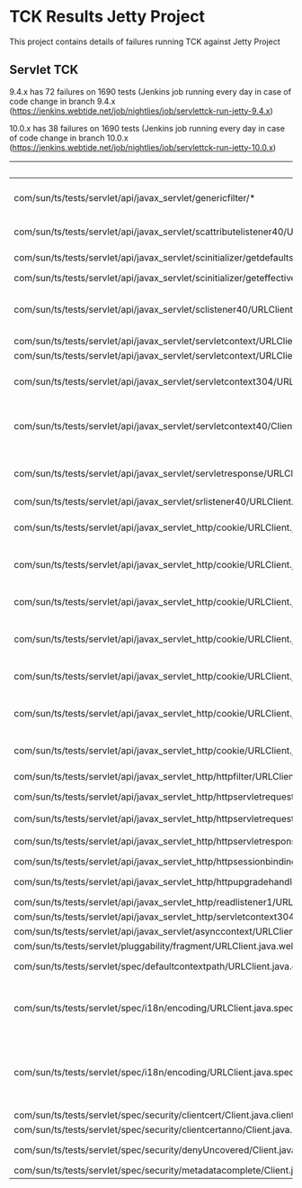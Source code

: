 TCK Results Jetty Project
=====================
This project contains details of failures running TCK against Jetty Project

Servlet TCK
---------------------

9.4.x has 72 failures on 1690 tests (Jenkins job running every day in case of code change in branch 9.4.x (https://jenkins.webtide.net/job/nightlies/job/servlettck-run-jetty-9.4.x)

10.0.x has 38 failures on 1690 tests (Jenkins job running every day in case of code change in branch 10.0.x (https://jenkins.webtide.net/job/nightlies/job/servlettck-run-jetty-10.0.x)

| Failures | Cause | 9.4.x | 10.0.x | Github issue |
|----------|-------|-------|--------|--------------|
| com/sun/ts/tests/servlet/api/javax_servlet/genericfilter/*          | Caused by: java.lang.ClassNotFoundException: javax.servlet.GenericFilter | Servlet 4.0 specs 8 failure | 1 failure to investigate :question: |
| com/sun/ts/tests/servlet/api/javax_servlet/scattributelistener40/URLClient.java#defaultMethodsTest | java.lang.AbstractMethodError: com.sun.ts.tests.servlet.api.javax_servlet.scattributelistener40.SCAttributeListener40.attributeAdded(Ljavax/servlet/ServletContextAttributeEvent;)V | Servlet 4.0 Specs 1 failure | :white_check_mark: |
| com/sun/ts/tests/servlet/api/javax_servlet/scinitializer/getdefaultsessiontrackingmodes/URLClient.java#getDefaultSessionTrackingModes | Exception (UnsupportedOperationException) not throw (https://javaee.github.io/javaee-spec/javadocs/javax/servlet/ServletContext.html#getDefaultSessionTrackingModes--) | 1 test | 1 test |
| com/sun/ts/tests/servlet/api/javax_servlet/scinitializer/geteffectivesessiontrackingmodes/URLClient.java#getEffectiveSessionTrackingModes | Exception (UnsupportedOperationException) not throw | 1 test | 1 test |
| com/sun/ts/tests/servlet/api/javax_servlet/sclistener40/URLClient.java#defaultMethodsTest | java.lang.AbstractMethodError () | Servlet 4.0 ServletContextListener has default methods but not in 3.1 | :white_check_mark: |
| com/sun/ts/tests/servlet/api/javax_servlet/servletcontext/URLClient.java#GetMajorVersionTest | 4 expected but return 3 | Servlet 4.0 Specs |  :white_check_mark: Fixed | (https://github.com/eclipse/jetty.project/issues/4222) |
| com/sun/ts/tests/servlet/api/javax_servlet/servletcontext/URLClient.java#GetMinorVersionTest | 0 expected but return 1 | Servlet 4.0 Specs |  :white_check_mark: Fixed | (https://github.com/eclipse/jetty.project/issues/4222) |
| com/sun/ts/tests/servlet/api/javax_servlet/servletcontext304/URLClient.java#addListenerTest | No IAE, ServletContext #createListener must IllegalArgumentException - if the specified EventListener class does not implement any of the ServletContextListener,ServletContextAttributeListener, ServletRequestListener, ServletRequestAttributeListener, HttpSessionAttributeListener, HttpSessionIdListener, orHttpSessionListener interfaces. ServletContextHandler#createListener is used to create more type of listener... | 1 test | 1 test |
| com/sun/ts/tests/servlet/api/javax_servlet/servletcontext40/Client.java | NoSuchMethodError | Servlet 4.0 specs 12 failure | 12 failure to investigate :question: |
| com/sun/ts/tests/servlet/api/javax_servlet/servletresponse/URLClient.java#getContentTypeNull2Test | Servlet verifies content-type is being re-set by programmer and character encoding setting does not change. Not clear Test code do ``` response.setContentType("text/html;charset=Shift_Jis"); response.setContentType("text/xml"); String actual_encoding = response.getCharacterEncoding(); String actual_type = response.getContentType(); Expected is: Actual_type == "text/html;charset=Shift_Jis" ``` | 1 failure | 1 failure |
| com/sun/ts/tests/servlet/api/javax_servlet/srlistener40/URLClient.java#defaultMethodsTest | Servlet 4.0 Interface with default method | Servlet 4.0 Specs | :white_check_mark: |
| com/sun/ts/tests/servlet/api/javax_servlet_http/cookie/URLClient.java#getDomainTest | Cookie: $Version="1"; name1="value1"; $Path="/servlet_jsh_cookie_web"; $Domain="localhost" cookie.getDomain null | Setup compliance mode | Setup compliance mode |
| com/sun/ts/tests/servlet/api/javax_servlet_http/cookie/URLClient.java#getPathTest | Cookie: $Version="1"; name1="value1"; $Path="/servlet_jsh_cookie_web"; $Domain="localhost" cookie.getPath null | Setup compliance mode | Setup compliance mode |
| com/sun/ts/tests/servlet/api/javax_servlet_http/cookie/URLClient.java#getVersionTest | Cookie: $Version="1"; name1="value1"; $Path="/servlet_jsh_cookie_web"; $Domain="localhost" : cookie.getVersion -> 0 (not 1) | Setup compliance mode | Setup compliance mode |
| com/sun/ts/tests/servlet/api/javax_servlet_http/cookie/URLClient.java#setMaxAgeNegativeTest | Version=1 missing | Setup compliance mode | Setup compliance mode |
| com/sun/ts/tests/servlet/api/javax_servlet_http/cookie/URLClient.java#setMaxAgePositiveTest | Version=1 missing | Setup compliance mode | Setup compliance mode |
| com/sun/ts/tests/servlet/api/javax_servlet_http/cookie/URLClient.java#setMaxAgeZeroTest | Version=1 missing | Setup compliance mode | Setup compliance mode |
| com/sun/ts/tests/servlet/api/javax_servlet_http/cookie/URLClient.java#setPathTest | Version=1 Missing in response headers | 1 test | Setup compliance mode |
| com/sun/ts/tests/servlet/api/javax_servlet_http/httpfilter/URLClient.java#dofilterTest | Servlet 4.0 Interface | Servlet 4.0 Specs | :white_check_mark: |
| com/sun/ts/tests/servlet/api/javax_servlet_http/httpservletrequest40/Client.java#** | Servlet 4.0 Specs | Servlet 4.0 Specs 11 failure | 9 failures :question: |
| com/sun/ts/tests/servlet/api/javax_servlet_http/httpservletrequestwrapper/URLClient.java#changeSessionIDTest1 | NPE weird test. code request.getSession(false).getAttribute(attrName_OLD)) Trying accessing an attribute which is never set... | :question: | :question: |
| com/sun/ts/tests/servlet/api/javax_servlet_http/httpservletresponse40/Client.java#* |  Servlet 4.0 Specs | Servlet 4.0 Specs 3 failure | 3 failures :question: |
| com/sun/ts/tests/servlet/api/javax_servlet_http/httpsessionbindinglistener40/URLClient.java#defaultMethodsTest | Servlet 4.0 Interface with default method | Servlet 4.0 Specs | :white_check_mark: |
| com/sun/ts/tests/servlet/api/javax_servlet_http/httpupgradehandler/URLClient.java#upgradeTest | HttpServletRequest.upgrade not supported | Not supported | Not supported |
| com/sun/ts/tests/servlet/api/javax_servlet_http/readlistener1/URLClient.java#nioInputTest2 | ServletInputStream.setReadListener should throw ISE if request not upgraded nor async started | 1 test | 1 test |
| com/sun/ts/tests/servlet/api/javax_servlet_http/servletcontext304/URLClient.java#addListenerTest | ContextHandler fix addProgrammaticListener do not add the Listener ServletContext.addListener | 1 test | 1 test |
| com/sun/ts/tests/servlet/api/javax_servlet/asynccontext/URLClient.java.forwardTest1 | Incorrect header order sequence when starting async | 1 test | 1 test | |
| com/sun/ts/tests/servlet/pluggability/fragment/URLClient.java.welcomefileTest | web-fragment defining a servlet in <welcome-file-list> servlet is not invoked when invoking / | 1 test | 1 test |
| com/sun/ts/tests/servlet/spec/defaultcontextpath/URLClient.java.getDefaultContextPathTest |  Servlet 4.0 Specs | Servlet 4.0 Specs 1 failure | :white_check_mark: |
| com/sun/ts/tests/servlet/spec/i18n/encoding/URLClient.java.spec2Test | response.setContentType("text/html"); response.getCharacterEncoding() != "iso-8859-1",  with  ``` <locale-encoding-mapping-list> <locale-encoding-mapping> <locale>ja</locale> <encoding>euc-jp</encoding> </locale-encoding-mapping> <locale-encoding-mapping> <locale>zh_CN</locale> <encoding>gb18030</encoding> </locale-encoding-mapping> </locale-encoding-mapping-list> ```, response.setLocale(Locale.CHINA); response.getCharacterEncoding() != gb18030; response.setContentType("text/html"); response.getCharacterEncoding() != gb18030 | 1 failure | 1 failure |
| com/sun/ts/tests/servlet/spec/i18n/encoding/URLClient.java.spec3Test | expected iso-8859-1 // setContentType should set character encoding response.setContentType("text/html"); actual[0] = response.getCharacterEncoding(); // committing should freeze the character encoding response.flushBuffer(); actual[1] = response.getCharacterEncoding(); // setCharacterEncoding should no longer be able to change the encoding response.setCharacterEncoding("utf-8"); actual[2] = response.getCharacterEncoding(); // setLocale should not override explicit character encoding request response.setLocale(Locale.JAPAN); actual[3] = response.getCharacterEncoding(); // getWriter should freeze the character encoding PrintWriter pw = response.getWriter(); actual[4] = response.getCharacterEncoding(); | 1 failure | 1 failure |
| com/sun/ts/tests/servlet/spec/security/clientcert/Client.java.clientCertTest | test in https | 1 failure | 1 failure |
| com/sun/ts/tests/servlet/spec/security/clientcertanno/Client.java.clientCertTest | test in https | 1 failure | 1 failure |    
| com/sun/ts/tests/servlet/spec/security/denyUncovered/Client.java.* | the TCK test is deployed with a war named `servlet_sec_denyUncovered_web.war` so the default path is `/servlet_sec_denyUncovered_web` but TCK tests are targeting context path `servlet_sec_denyUncovered` | 5 failure | 5 failure | TCK bug https://github.com/eclipse-ee4j/jakartaee-tck/issues/45 |
| com/sun/ts/tests/servlet/spec/security/metadatacomplete/Client.java.test5 | | | | 
  


 




  


